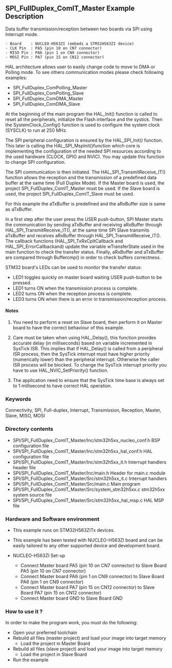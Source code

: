 ## <b>SPI_FullDuplex_ComIT_Master Example Description</b> 

Data buffer transmission/reception between two boards via SPI using Interrupt mode.

    - Board    : NUCLEO-H563ZI (embeds a STM32H563ZI device)
    - CLK Pin  : PA5 (pin 10 on CN7 connector)
    - MISO Pin : PA6 (pin 1 on CN9 connector)
    - MOSI Pin : PA7 (pin 15 on CN12 connector)

HAL architecture allows user to easily change code to move to DMA or Polling 
mode. To see others communication modes please check following examples:

 - SPI_FullDuplex_ComPolling_Master
 - SPI_FullDuplex_ComPolling_Slave
 - SPI_FullDuplex_ComDMA_Master
 - SPI_FullDuplex_ComDMA_Slave

At the beginning of the main program the HAL_Init() function is called to reset 
all the peripherals, initialize the Flash interface and the systick.
Then the SystemClock_Config() function is used to configure the system
clock (SYSCLK) to run at 250 MHz.

The SPI peripheral configuration is ensured by the HAL_SPI_Init() function.
This later is calling the HAL_SPI_MspInit()function which core is implementing
the configuration of the needed SPI resources according to the used hardware (CLOCK, 
GPIO and NVIC). You may update this function to change SPI configuration.

The SPI communication is then initiated.
The HAL_SPI_TransmitReceive_IT() function allows the reception and the 
transmission of a predefined data buffer at the same time (Full Duplex Mode).
If the Master board is used, the project SPI_FullDuplex_ComIT_Master must be used.
If the Slave board is used, the project SPI_FullDuplex_ComIT_Slave must be used.

For this example the aTxBuffer is predefined and the aRxBuffer size is same as aTxBuffer.

In a first step after the user press the USER push-button, SPI Master starts the
communication by sending aTxBuffer and receiving aRxBuffer through 
HAL_SPI_TransmitReceive_IT(), at the same time SPI Slave transmits aTxBuffer 
and receives aRxBuffer through HAL_SPI_TransmitReceive_IT(). 
The callback functions (HAL_SPI_TxRxCpltCallback and HAL_SPI_ErrorCallbackand) update 
the variable wTransferState used in the main function to check the transfer status.
Finally, aRxBuffer and aTxBuffer are compared through Buffercmp() in order to 
check buffers correctness.  

STM32 board's LEDs can be used to monitor the transfer status:

 - LED1 toggles quickly on master board waiting USER push-button to be pressed.
 - LED1 turns ON when the transmission process is complete.
 - LED2 turns ON when the reception process is complete.
 - LED3 turns ON when there is an error in transmission/reception process.  

#### <b>Notes</b>

 1. You need to perform a reset on Slave board, then perform it on Master board
    to have the correct behaviour of this example.

 2. Care must be taken when using HAL_Delay(), this function provides accurate delay (in milliseconds)
    based on variable incremented in SysTick ISR. This implies that if HAL_Delay() is called from
    a peripheral ISR process, then the SysTick interrupt must have higher priority (numerically lower)
    than the peripheral interrupt. Otherwise the caller ISR process will be blocked.
    To change the SysTick interrupt priority you have to use HAL_NVIC_SetPriority() function.

 3. The application need to ensure that the SysTick time base is always set to 1 millisecond
    to have correct HAL operation.

### <b>Keywords</b>

Connectivity, SPI, Full-duplex, Interrupt, Transmission, Reception, Master, Slave, MISO, MOSI

### <b>Directory contents</b>

  - SPI/SPI_FullDuplex_ComIT_Master/Inc/stm32h5xx_nucleo_conf.h BSP configuration file
  - SPI/SPI_FullDuplex_ComIT_Master/Inc/stm32h5xx_hal_conf.h    HAL configuration file
  - SPI/SPI_FullDuplex_ComIT_Master/Inc/stm32h5xx_it.h          Interrupt handlers header file
  - SPI/SPI_FullDuplex_ComIT_Master/Inc/main.h                  Header for main.c module  
  - SPI/SPI_FullDuplex_ComIT_Master/Src/stm32h5xx_it.c          Interrupt handlers
  - SPI/SPI_FullDuplex_ComIT_Master/Src/main.c                  Main program
  - SPI/SPI_FullDuplex_ComIT_Master/Src/system_stm32h5xx.c      stm32h5xx system source file
  - SPI/SPI_FullDuplex_ComIT_Master/Src/stm32h5xx_hal_msp.c     HAL MSP file

### <b>Hardware and Software environment</b>

  - This example runs on STM32H563ZITx devices.

  - This example has been tested with NUCLEO-H563ZI board and can be
    easily tailored to any other supported device and development board.

  - NUCLEO-H563ZI Set-up
    - Connect Master board PA5 (pin 10 on CN7 connector) to Slave Board PA5 (pin 10 on CN7 connector)
    - Connect Master board PA6 (pin 1 on CN9 connector) to Slave Board PA6 (pin 1 on CN9 connector)
    - Connect Master board PA7 (pin 15 on CN12 connector) to Slave Board PA7 (pin 15 on CN12 connector)
    - Connect Master board GND  to Slave Board GND

### <b>How to use it ?</b>

In order to make the program work, you must do the following:

 - Open your preferred toolchain
 - Rebuild all files (master project) and load your image into target memory
    - Load the project in Master Board
 - Rebuild all files (slave project) and load your image into target memory
    - Load the project in Slave Board
 - Run the example

